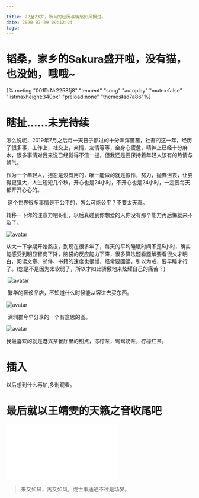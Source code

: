 ```yaml
---

title: 22至23岁，所有的经历与情感如风飘过。
date: 2020-07-29 09:12:24
tags:		
---
```


#  韬桑，家乡的Sakura盛开啦，没有猫，也没她，哦哦~

<!-- 简单示例 (id, server, type)  -->
{% meting "001DrNr22581j8" "tencent" "song" "autoplay" "mutex:false" "listmaxheight:340px" "preload:none" "theme:#ad7a86"%}

# 瞎扯......未完待续

​        怎么说呢，2019年7月之后每一天日子都过的十分浑浑噩噩，社畜的这一年，经历了很多事，工作上，社交上，亲情，友情等等，全身心疲惫，精神上已经十分麻木，很多事情对我来说已经觉得不值一提，但我还是要保持着年轻人该有的热情与朝气。

​      作为一个年轻人，抱怨是没有用的，唯一能做的就是振作，努力，抛弃沮丧，让变得更强大，人生短短几个秋，开心也是24小时，不开心也是24小时，一定要每天都开开心心的。

​     这个世界很多事情是不公平的，怎么可能公平？不要太天真。

​    转移一下你的注意力吧哥们，以后真碰到你想爱的人你没有那个能力再后悔就来不及了。   

  ![avatar](./birthday/5.jpg)

​      从大一下学期开始熬夜，到现在很多年了，每天的平均睡眠时间不足5小时，确实能感受到明显智商下降，脑袋的反应能力下降，很多算法题看题解要看很久才明白，阅读文章、邮件、书籍的速度也很慢，经常要回读，引以为戒，要早睡才行了。(您是不是因为太软弱了，所以才如此骄傲地来炫耀自己的痛苦？)

​     ![avatar](./birthday/2.jpg)

​														繁华的奢侈品店，不知道什么时候能从容进去买东西。

![avatar](./birthday/3.jpg)

​															深圳群今早分享的一个有意思的图。

![avatar](./birthday/1.jpg)

我最喜欢的就是港式茶餐厅里的甜点，冻柠茶，鸳鸯奶茶，柠檬红茶。



#  插入



以后想到什么再加,多谢观看。

#  最后就以王靖雯的天籁之音收尾吧

<iframe src="//player.bilibili.com/player.html?aid=20993842&bvid=BV1XW411u7ZR&cid=34421821&page=1" scrolling="no" border="0" frameborder="no" framespacing="0" allowfullscreen="true" > 
    </iframe>

> 来又如风，离又如风，或世事通通不过是场梦。 

<!--  -->